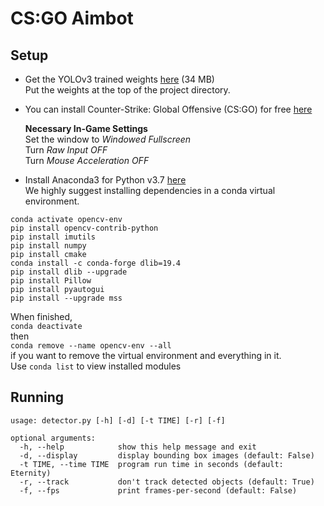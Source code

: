 # CS:GO Aimbot
## Setup
* Get the YOLOv3 trained weights [here](https://drive.google.com/file/d/19_mIm7uGL0IBHtYEjnRLX-X_7llLJWqE/view?usp=sharing) (34 MB)  
Put the weights at the top of the project directory.  
* You can install Counter-Strike: Global Offensive (CS:GO) for free [here](https://store.steampowered.com/app/730/CounterStrike_Global_Offensive/) 

   **Necessary In-Game Settings**  
  Set the window to *Windowed Fullscreen*  
  Turn *Raw Input OFF*  
  Turn *Mouse Acceleration OFF*  

* Install Anaconda3 for Python v3.7 [here](https://www.anaconda.com/distribution/)  
We highly suggest installing dependencies in a conda virtual environment.

```conda create --name opencv-env python=3.6  
conda activate opencv-env  
pip install opencv-contrib-python  
pip install imutils  
pip install numpy  
pip install cmake  
conda install -c conda-forge dlib=19.4  
pip install dlib --upgrade  
pip install Pillow  
pip install pyautogui  
pip install --upgrade mss
```
When finished,   
`conda deactivate`  
then  
`conda remove --name opencv-env --all`  
if you want to remove the virtual environment and everything in it.  
Use `conda list` to view installed modules  

## Running
```
usage: detector.py [-h] [-d] [-t TIME] [-r] [-f]  

optional arguments:  
  -h, --help            show this help message and exit  
  -d, --display         display bounding box images (default: False)  
  -t TIME, --time TIME  program run time in seconds (default: Eternity)  
  -r, --track           don't track detected objects (default: True)  
  -f, --fps             print frames-per-second (default: False)
```
